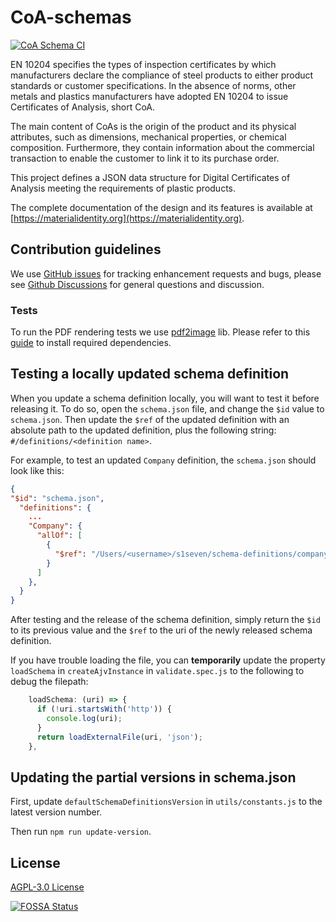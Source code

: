 # CoA-schemas

[![CoA Schema CI](https://github.com/material-identity/CoA-schemas/actions/workflows/ci.yml/badge.svg)](https://github.com/material-identity/CoA-schemas/actions/workflows/ci.yml)

EN 10204 specifies the types of inspection certificates by which manufacturers declare the compliance of steel products to either product standards or customer specifications. In the absence of norms, other metals and plastics manufacturers have adopted EN 10204 to issue Certificates of Analysis, short CoA.

The main content of CoAs is the origin of the product and its physical attributes, such as dimensions, mechanical properties, or chemical composition. Furthermore, they contain information about the commercial transaction to enable the customer to link it to its purchase order.

This project defines a JSON data structure for Digital Certificates of Analysis meeting the requirements of plastic products.

The complete documentation of the design and its features is available at [https://materialidentity.org](https://materialidentity.org).

## Contribution guidelines

We use [GitHub issues](https://github.com/material-identity/CoA-schemas/issues/) for tracking enhancement requests and bugs, please see [Github Discussions](https://github.com/material-identity/CoA-schemas/discussions) for general questions and discussion.

### Tests

To run the PDF rendering tests we use [pdf2image](https://github.com/yakovmeister/pdf2image) lib. Please refer to this [guide](https://github.com/yakovmeister/pdf2image/blob/master/docs/gm-installation.md) to install required dependencies.

## Testing a locally updated schema definition

When you update a schema definition locally, you will want to test it before releasing it. To do so, open the `schema.json` file, and change the `$id` value to `schema.json`. Then update the `$ref` of the updated definition with an absolute path to the updated definition, plus the following string: `#/definitions/<definition name>`.

For example, to test an updated `Company` definition, the `schema.json` should look like this:

```json
{
"$id": "schema.json",
  "definitions": {
    ...
    "Company": {
      "allOf": [
        {
          "$ref": "/Users/<username>/s1seven/schema-definitions/company/company.json#/definitions/Company"
        }
      ]
    },
  }
}
```

After testing and the release of the schema definition, simply return the `$id` to its previous value and the `$ref` to the uri of the newly released schema definition.

If you have trouble loading the file, you can **temporarily** update the property `loadSchema` in `createAjvInstance` in `validate.spec.js` to the following to debug the filepath:

```js
    loadSchema: (uri) => {
      if (!uri.startsWith('http')) {
        console.log(uri);
      }
      return loadExternalFile(uri, 'json');
    },
```

## Updating the partial versions in schema.json

First, update `defaultSchemaDefinitionsVersion` in `utils/constants.js` to the latest version number.

Then run `npm run update-version`.

## License

[AGPL-3.0 License](https://github.com/material-identity/CoA-schemas/blob/main/LICENSE)

[![FOSSA Status](https://app.fossa.com/api/projects/git%2Bgithub.com%2Fmaterial-identity%2FCoA-schemas.svg?type=large)](https://app.fossa.com/projects/git%2Bgithub.com%2Fmaterial-identity%2FCoA-schemas?ref=badge_large)

